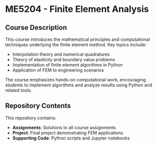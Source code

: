 # ME5204 - Finite Element Analysis

## Course Description
This course introduces the mathematical principles and computational techniques underlying the finite element method. Key topics include:

- Interpolation theory and numerical quadratures
- Theory of elasticity and boundary value problems
- Implementation of finite element algorithms in Python
- Application of FEM to engineering scenarios

The course emphasizes hands-on computational work, encouraging students to implement algorithms and analyze results using Python and related tools.

## Repository Contents
This repository contains:
- **Assignments**: Solutions to all course assignments
- **Project**: Final project demonstrating FEM applications
- **Supporting Code**: Python scripts and Jupyter notebooks
